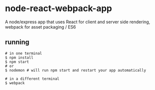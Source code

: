 # node-react-webpack-app
A node/express app that uses React for client and server side rendering, webpack for asset packaging / ES6

## running

```shell
# in one terminal
$ npm install
$ npm start
# or 
$ nodemon # will run npm start and restart your app automatically

# in a different terminal
$ webpack
```
